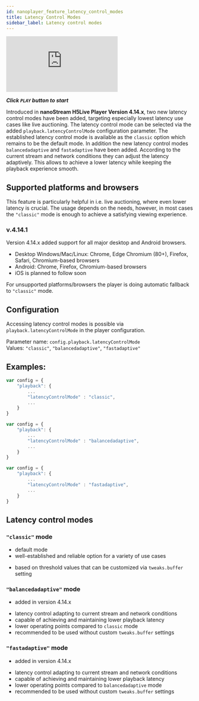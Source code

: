 ```yaml
---
id: nanoplayer_feature_latency_control_modes
title: Latency Control Modes
sidebar_label: Latency control modes
---
```


<div class="video-wrap">
    <div class="video-container">
        <iframe src="https://www.youtube.com/embed/65qfMRSSPjU" frameborder="0" allowfullscreen></iframe>
    </div>
</div>

***Click `PLAY` button to start***

Introduced in **nanoStream H5Live Player Version 4.14.x**, two new latency control modes have been added, targeting especially lowest latency use cases like live auctioning.
The latency control mode can be selected via the added `playback.latencyControlMode` configuration parameter.
The established latency control mode is available as the `classic` option which remains to be the default mode.
In addition the new latency control modes `balancedadaptive` and `fastadaptive` have been added. According to the current stream and network conditions they can adjust the latency adaptively. This allows to achieve a lower latency while keeping the playback experience smooth.

## Supported platforms and browsers

This feature is particularly helpful in i.e. live auctioning, where even lower latency is crucial. The usage depends on the needs, however, in most cases the `"classic"` mode is enough to achieve a satisfying viewing experience. 

### v.4.14.1

Version 4.14.x added support for all major desktop and Android browsers.

* Desktop Windows/Mac/Linux: Chrome, Edge Chromium (80+), Firefox, Safari, Chromium-based browsers
* Android: Chrome, Firefox, Chromium-based browsers
* iOS is planned to follow soon

For unsupported platforms/browsers the player is doing automatic fallback to `"classic"` mode.

## Configuration 

Accessing latency control modes is possible via `playback.latencyControlMode` in the player configuration. 

Parameter name: `config.playback.latencyControlMode`  
Values: `"classic"`, `"balancedadaptive"`, `"fastadaptive"`

## Examples:

```js
var config = {
    "playback": {
        ...
        "latencyControlMode" : "classic",
        ...
    }
}
```
```js
var config = {
    "playback": {
        ...
        "latencyControlMode" : "balancedadaptive",
        ...
    }
}
```
```js
var config = {
    "playback": {
        ...
        "latencyControlMode" : "fastadaptive",
        ...
    }
}
```

## Latency control modes

### `"classic"` mode
* default mode
* well-established and reliable option for a variety of use cases
+ based on threshold values that can be customized via `tweaks.buffer` setting

### `"balancedadaptive"` mode
+ added in version 4.14.x
* latency control adapting to current stream and network conditions
* capable of achieving and maintaining lower playback latency
* lower operating points compared to `classic` mode
* recommended to be used without custom `tweaks.buffer` settings

### `"fastadaptive"` mode
+ added in version 4.14.x
* latency control adapting to current stream and network conditions
* capable of achieving and maintaining lower playback latency
* lower operating points compared to `balancedadaptive` mode
* recommended to be used without custom `tweaks.buffer` settings
